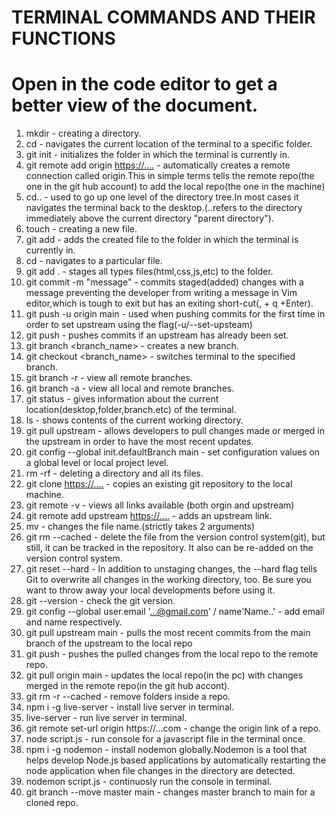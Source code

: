 # TERMINAL COMMANDS AND THEIR FUNCTIONS

# Open in the code editor to get a better view of the document.

1. mkdir <folder> - creating a directory.
2. cd <folder> - navigates the current location of the terminal to a specific folder.
3. git init - initializes the folder in which the terminal is currently in.
4. git remote add origin <https://....> - automatically creates a remote connection called origin.This in simple terms tells the remote repo(the one in the git hub account) to add the local repo(the one in the machine)
5. cd.. - used to go up one level of the directory tree.In most cases it navigates the terminal back to the desktop.(..refers to the directory immediately above the current directory "parent directory").
6. touch <file> - creating a new file.
7. git add <file> - adds the created file to the folder in which the terminal is currently in.
8. cd <file> - navigates to a particular file.
9. git add . - stages all types files(html,css,js,etc) to the folder.
10. git commit -m "message" - commits staged(added) changes with a message preventing the developer from writing a message in Vim editor,which is tough to exit but has an exiting short-cut(, + q +Enter).
11. git push -u origin main - used when pushing commits for the first time in order to set upstream using the flag(-u/--set-upsteam)
12. git push - pushes commits if an upstream has already been set.
13. git branch <branch_name> - creates a new branch.
14. git checkout <branch_name> - switches terminal to the specified branch.
15. git branch -r - view all remote branches.
16. git branch -a - view all local and remote branches.
17. git status - gives information about the current location(desktop,folder,branch.etc) of the terminal.
18. ls - shows contents of the current working directory.
19. git pull upstream - allows developers to pull changes made or merged in the upstream in order to have the most recent updates.
20. git config --global init.defaultBranch main - set configuration values on a global level or local project level.
21. rm -rf <folder> - deleting a directory and all its files.
22. git clone <https://....> - copies an existing git repository to the local machine.
23. git remote -v - views all links available (both orgin and upstream)
24. git remote add upstream <https://....> - adds an upstream link.
25. mv <oldfile> <newfile> - changes the file name.(strictly takes 2 arguments)
26. git rm --cached <file> - delete the file from the version control system(git), but still, it can be tracked in the repository. It also can be re-added on the version control system.
27. git reset --hard - In addition to unstaging changes, the --hard flag tells Git to overwrite all changes in the working directory, too. Be sure you want to throw away your local developments before using it.
28. git --version - check the git version.
29. git config --global user.email '...@gmail.com' / name'Name..' - add email and name respectively.
30. git pull upstream main - pulls the most recent commits from the main branch of the upstream to the local repo
31. git push - pushes the pulled changes from the local repo to the remote repo.
32. git pull origin main - updates the local repo(in the pc) with changes merged in the remote repo(in the git hub accont).
33. git rm -r --cached - remove folders inside a repo.
34. npm i -g live-server - install live server in terminal.
35. live-server - run live server in terminal.
36. git remote set-url origin https://...com - change the origin link of a repo.
37. node script.js - run console for a javascript file in the terminal once.
38. npm i -g nodemon - install nodemon globally.Nodemon is a tool that helps develop Node.js based applications by automatically restarting the node application when file changes in the directory are detected.
39. nodemon script.js - continuosly run the console in terminal.
40. git branch --move master main - changes master branch to main for a cloned repo.

